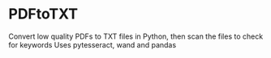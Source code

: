 # PDFtoTXT
Convert low quality PDFs to TXT files in Python, then scan the files to check for keywords 
Uses pytesseract, wand and pandas
